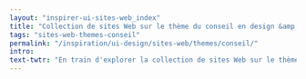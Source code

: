 ```yaml
---
layout: "inspirer-ui-sites-web_index"
title: "Collection de sites Web sur le thème du conseil en design &amp; marketing"
tags: "sites-web-themes-conseil"
permalink: "/inspiration/ui-design/sites-web/themes/conseil/"
intro:
text-twtr: "En train d'explorer la collection de sites Web sur le thème du conseil en design & marketing du @MagDuWebdesign"
---
```

